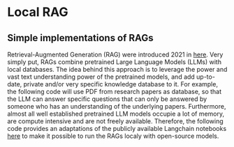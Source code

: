 # Local RAG




## Simple implementations of RAGs
Retrieval-Augmented Generation (RAG) were introduced 2021 in [here](https://arxiv.org/abs/2005.11401).
Very simply put, RAGs combine pretrained Large Language Models (LLMs) with local databases.
The idea behind this approach is to leverage the power and vast text understanding power of the pretrained models, and add up-to-date, private and/or very specific knowledge database to it.
For example, the following code will use PDF from research papers as database, so that the LLM can answer specific questions that can only be answered by someone who has an understanding of the underlying papers.
Furthermore, almost all well established pretrained LLM models occupie a lot of memory, are compute intensive and are not freely available. 
Therefore, the following code provides an adaptations of the publicly available Langchain notebooks [here](https://github.com/langchain-ai/rag-from-scratch/tree/main) to make it possible to run the RAGs localy with open-source models.
